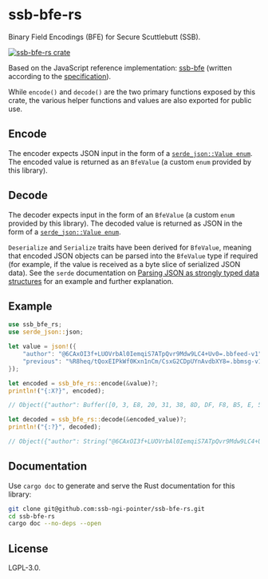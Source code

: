 <!--
SPDX-FileCopyrightText: 2021 Andrew 'glyph' Reid

SPDX-License-Identifier: CC0-1.0
-->

# ssb-bfe-rs

Binary Field Encodings (BFE) for Secure Scuttlebutt (SSB).

[![ssb-bfe-rs crate](https://img.shields.io/crates/v/ssb-bfe-rs)](https://crates.io/crates/ssb-bfe-rs)

Based on the JavaScript reference implementation: [ssb-bfe](https://github.com/ssb-ngi-pointer/ssb-bfe) (written according to the [specification](https://github.com/ssb-ngi-pointer/ssb-binary-field-encodings-spec)).

While `encode()` and `decode()` are the two primary functions exposed by this crate, the various helper functions and values are also exported for public use.

## Encode

The encoder expects JSON input in the form of a [`serde_json::Value enum`](https://docs.serde.rs/serde_json/value/enum.Value.html). The encoded value is returned
as an `BfeValue` (a custom `enum` provided by this library).

## Decode

The decoder expects input in the form of an `BfeValue` (a custom `enum` provided by this library). The decoded value is returned as JSON in the form of a [`serde_json::Value enum`](https://docs.serde.rs/serde_json/value/enum.Value.html).

`Deserialize` and `Serialize` traits have been derived for `BfeValue`, meaning that encoded JSON objects can be parsed into the `BfeValue` type if required (for example, if the value is received as a byte slice of serialized JSON data). See the `serde` documentation on [Parsing JSON as strongly typed data structures](https://docs.serde.rs/serde_json/index.html#parsing-json-as-strongly-typed-data-structures) for an example and further explanation.

## Example

```rust
use ssb_bfe_rs;
use serde_json::json;

let value = json!({
    "author": "@6CAxOI3f+LUOVrbAl0IemqiS7ATpQvr9Mdw9LC4+Uv0=.bbfeed-v1",
    "previous": "%R8heq/tQoxEIPkWf0Kxn1nCm/CsxG2CDpUYnAvdbXY8=.bbmsg-v1"
});

let encoded = ssb_bfe_rs::encode(&value)?;
println!("{:X?}", encoded);

// Object({"author": Buffer([0, 3, E8, 20, 31, 38, 8D, DF, F8, B5, E, 56, B6, C0, 97, 42, 1E, 9A, A8, 92, EC, 4, E9, 42, FA, FD, 31, DC, 3D, 2C, 2E, 3E, 52, FD]), "previous": Buffer([1, 4, 47, C8, 5E, AB, FB, 50, A3, 11, 8, 3E, 45, 9F, D0, AC, 67, D6, 70, A6, FC, 2B, 31, 1B, 60, 83, A5, 46, 27, 2, F7, 5B, 5D, 8F])})

let decoded = ssb_bfe_rs::decode(&encoded_value)?;
println!("{:?}", decoded);

// Object({"author": String("@6CAxOI3f+LUOVrbAl0IemqiS7ATpQvr9Mdw9LC4+Uv0=.bbfeed-v1"), "previous": String("%R8heq/tQoxEIPkWf0Kxn1nCm/CsxG2CDpUYnAvdbXY8=.bbmsg-v1")})
```

## Documentation

Use `cargo doc` to generate and serve the Rust documentation for this library:

```bash
git clone git@github.com:ssb-ngi-pointer/ssb-bfe-rs.git
cd ssb-bfe-rs
cargo doc --no-deps --open 
```

## License

LGPL-3.0.
